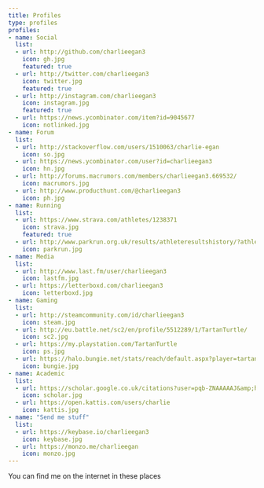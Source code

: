 ```yaml
---
title: Profiles
type: profiles
profiles:
- name: Social
  list:
  - url: http://github.com/charlieegan3
    icon: gh.jpg
    featured: true
  - url: http://twitter.com/charlieegan3
    icon: twitter.jpg
    featured: true
  - url: http://instagram.com/charlieegan3
    icon: instagram.jpg
    featured: true
  - url: https://news.ycombinator.com/item?id=9045677
    icon: notlinked.jpg
- name: Forum
  list:
  - url: http://stackoverflow.com/users/1510063/charlie-egan
    icon: so.jpg
  - url: https://news.ycombinator.com/user?id=charlieegan3
    icon: hn.jpg
  - url: http://forums.macrumors.com/members/charlieegan3.669532/
    icon: macrumors.jpg
  - url: http://www.producthunt.com/@charlieegan3
    icon: ph.jpg
- name: Running
  list:
  - url: https://www.strava.com/athletes/1238371
    icon: strava.jpg
    featured: true
  - url: http://www.parkrun.org.uk/results/athleteresultshistory/?athleteNumber=358706
    icon: parkrun.jpg
- name: Media
  list:
  - url: http://www.last.fm/user/charlieegan3
    icon: lastfm.jpg
  - url: https://letterboxd.com/charlieegan3
    icon: letterboxd.jpg
- name: Gaming
  list:
  - url: http://steamcommunity.com/id/charlieegan3
    icon: steam.jpg
  - url: http://eu.battle.net/sc2/en/profile/5512289/1/TartanTurtle/
    icon: sc2.jpg
  - url: https://my.playstation.com/TartanTurtle
    icon: ps.jpg
  - url: https://halo.bungie.net/stats/reach/default.aspx?player=tartan%20turtle
    icon: bungie.jpg
- name: Academic
  list:
  - url: https://scholar.google.co.uk/citations?user=pqb-ZNAAAAAJ&amp;hl=en
    icon: scholar.jpg
  - url: https://open.kattis.com/users/charlie
    icon: kattis.jpg
- name: "Send me stuff"
  list:
  - url: https://keybase.io/charlieegan3
    icon: keybase.jpg
  - url: https://monzo.me/charlieegan
    icon: monzo.jpg
---
```


You can find me on the internet in these places
